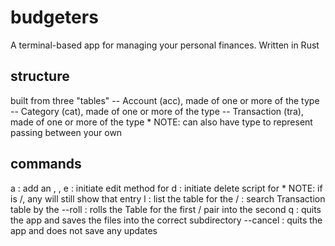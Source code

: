 # budgeters

A terminal-based app for managing your personal finances. Written in Rust

## structure

built from three "tables"
-- Account (acc), made of one or more of the <Account> type
-- Category (cat), made of one or more of the <Category> type
-- Transaction (tra), made of one or more of the <Transaction> type
    * NOTE: can also have <Transfer> type to represent passing between your own <Accounts>

## commands

a <type> : add an <Account>, <Category>, <Transaction>
e <type> : initiate edit method for <type>
d <type> : initiate delete script for<type>
    * NOTE: if <type> is <Account>/<Category>, any <Transaction> will still show that entry
l <type> : list the table for the <type>
/ <query> : search Transaction table by the <string>
--roll <month> <year> <month> <year> : rolls the Table for the first <month>/<year> pair into the second
q : quits the app and saves the files into the correct subdirectory
--cancel : quits the app and does not save any updates
